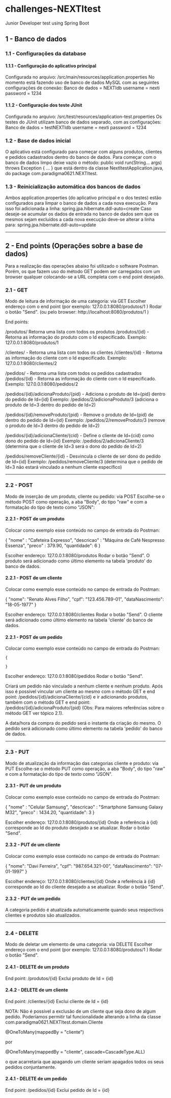# challenges-NEXTItest
Junior Developer test using Spring Boot

## 1 - Banco de dados
### 1.1 - Configurações da database
#### 1.1.1 - Configuração do aplicativo principal
Configurada no arquivo:
	/src/main/resources/application.properties
No momento está fazendo uso de banco de dados MySQL com as seguintes configurações de conexão:
Banco de dados = NEXTIdb
username = nexti
password = 1234

#### 1.1.2 - Configuração dos teste JUnit
Configurada no arquivo:
	/src/test/resources/application-test.properties
Os testes do JUnit utilizam banco de dados separado, com as configurações:
Banco de dados = testNEXTIdb
username = nexti
password = 1234

### 1.2 - Base de dados inicial
O aplicativo está configurado para começar com alguns produtos, clientes e pedidos cadastrados dentro do banco de dados. Para começar com o banco de dados limpo deixe vazio o método:
	public void run(String... args) throws Exception { ... }
que está dentro da classe NextItestApplication.java, do package com.paradigma0621.NEXTItest.

### 1.3 - Reinicialização automática dos bancos de dados
Ambos application.properties (do aplicativo principal e o dos testes) estão configurados para limpar o banco de dados a cada nova execução. Para isso foi adicionada a linha:
	spring.jpa.hibernate.ddl-auto=create
Caso deseje-se acumular os dados de entrada no banco de dados sem que os mesmos sejam excluídos a cada nova execução deve-se alterar a linha para:
	spring.jpa.hibernate.ddl-auto=update	

---------------------------------------------------------------------------------

## 2 - End points (Operações sobre a base de dados)
Para a realização das operações abaixo foi utilizado o software Postman. Porém, os que fazem uso do método GET podem ser carregados com um browser qualquer colocando-se a URL completa com o end point desejado.

### 2.1 - GET

Modo de leitura de informação de uma categoria: via GET
Escolher endereço com o end point (por exemplo: 127.0.0.1:8080/produtos/1 )
Rodar o botão "Send".
(ou pelo browser: http://localhost:8080/produtos/1 )

End points:

/produtos/      Retorna uma lista com todos os produtos
/produtos/{id}  -  Retorna as informação do produto com o Id especificado. Exemplo: 127.0.0.1:8080/produtos/1 

/clientes/  -  Retorna uma lista com todos os clientes
/clientes/{id}  -  Retorna as informação do cliente com o Id especificado. Exemplo: 127.0.0.1:8080/clientes/2 

/pedidos/  -  Retorna uma lista com todos os pedidos cadastrados
/pedidos/{id}  -  Retorna as informação do cliente com o Id especificado.  Exemplo: 127.0.0.1:8080/pedidos/2 

/pedidos/{id}/adicionaProduto/{pid}  -  Adiciona o produto de Id={pid} dentro do pedido de Id={id}
	Exemplo: /pedidos/2/adicionaProduto/3  (adiciona o produto de Id=3 dentro do pedido de Id=2)

/pedidos/{id}/removeProduto/{pid}  -  Remove o produto de Id={pid} de dentro do pedido de Id={id}
	Exemplo: /pedidos/2/removeProduto/3  (remove o produto de Id=3 dentro do pedido de Id=2)

/pedidos/{id}/adicionaCliente/{cid}  -  Define o cliente de Id={cid} como dono do pedido de Id={id}
	Exemplo: /pedidos/2/adicionaCliente/3  (determina que o cliente de Id=3 será o dono do pedido de Id=2)

/pedidos/removeCliente/{id}  -  Desvincula o cliente de ser dono do pedido de Id={id}
	Exemplo: /pedidos/removeCliente/3  (determina que o pedido de Id=3 não estará vinculado a nenhum cliente específico)

---------------------------------------------------------------------------------

### 2.2 - POST

Modo de inserção de um produto, cliente ou pedido: via POST
Escolhe-se o método POST como operação, a aba "Body", do tipo "raw" e com a formatação do tipo de texto como "JSON":

#### 2.2.1 - POST de um produto
Colocar como exemplo esse conteúdo no campo de entrada do Postman:

{
    "nome" : "Cafeteira Expresso",
    "descricao" : "Máquina de Café Nespresso Essenza",
    "preco" : 379.90,
    "quantidade": 6
}

Escolher endereço: 127.0.0.1:8080/produtos
Rodar o botão "Send".
O produto será adicionado como último elemento na tabela 'produto' do banco de dados.

#### 2.2.1 - POST de um cliente
Colocar como exemplo esse conteúdo no campo de entrada do Postman:

{
	"nome": "Renato Alves Filho",
	"cpf": "123.456.789-01",
	"dataNascimento": "18-05-1977"
}

Escolher endereço: 127.0.0.1:8080/clientes
Rodar o botão "Send".
O cliente será adicionado como último elemento na tabela 'cliente' do banco de dados.


#### 2.2.1 - POST de um pedido
Colocar como exemplo esse conteúdo no campo de entrada do Postman:

	{

	}

Escolher endereço: 127.0.0.1:8080/pedidos
Rodar o botão "Send".

Criará um pedido não vinculado a nenhum cliente e nenhum produto. Após isso é possível vincular um cliente ao mesmo com o método GET e end point:
	/pedidos/{id}/adicionaCliente/{cid} 
e ir adicionando produtos, também com o método GET e end point:
	/pedidos/{id}/adicionaProduto/{pid}
(Obs: Para maiores referências sobre o método GET ver tópico 2.1).

A data/hora da compra do pedido será o instante da criação do mesmo.
O pedido será adicionado como último elemento na tabela 'pedido' do banco de dados.

---------------------------------------------------------------------------------

### 2.3 - PUT

Modo de atualização da informação das categorias cliente e produto: via PUT
Escolhe-se o método PUT como operação, a aba "Body", do tipo "raw" e com a formatação do tipo de texto como "JSON".

#### 2.3.1 - PUT de um produto
Colocar como exemplo esse conteúdo no campo de entrada do Postman:

{
	"nome" : "Celular Samsung",
	"descricao" : "Smartphone Samsung Galaxy M32",
	"preco" : 1434.20,
	"quantidade": 3
}

Escolher endereço: 127.0.0.1:8080/produtos/{id}
Onde a referência à {id} corresponde ao Id do produto desejado a se atualizar.
Rodar o botão "Send".

#### 2.3.2 - PUT de um cliente
Colocar como exemplo esse conteúdo no campo de entrada do Postman:

{
	"nome": "Davi Ferreira",
	"cpf": "987.654.321-00",
	"dataNascimento": "07-01-1997"
}

Escolher endereço: 127.0.0.1:8080/clientes/{id}
Onde a referência à {id} corresponde ao Id do cliente desejado a se atualizar.
Rodar o botão "Send".

#### 2.3.2 - PUT de um pedido
A categoria pedido é atualizada automaticamente quando seus respectivos clientes e produtos são atualizados.

---------------------------------------------------------------------------------

### 2.4 - DELETE

Modo de deletar um elemento de uma categoria: via DELETE
Escolher endereço com o end point (por exemplo: 127.0.0.1:8080/produtos/1 )
Rodar o botão "Send".

#### 2.4.1 - DELETE de um produto
End point: /produtos/{id}
Exclui produto de Id = {id}


#### 2.4.2 - DELETE de um cliente
End point: /clientes/{id}
Exclui cliente de Id = {id}

NOTA: Não é possível a exclusão de um cliente que seja dono de algum pedido. Poderíamos permitir tal funcionalidade alterando a linha da classe com.paradigma0621.NEXTItest.domain.Cliente

@OneToMany(mappedBy = "cliente")

por

@OneToMany(mappedBy = "cliente", cascade=CascadeType.ALL)

o que acarretaria que apagando um cliente seriam apagados todos os seus pedidos conjuntamente.

#### 2.4.1 - DELETE de um pedido
End point: /pedidos/{id}
Exclui pedido de Id = {id}

